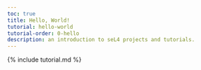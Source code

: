 ```yaml
---
toc: true
title: Hello, World!
tutorial: hello-world
tutorial-order: 0-hello
description: an introduction to seL4 projects and tutorials.
---
```

{% include tutorial.md %}
